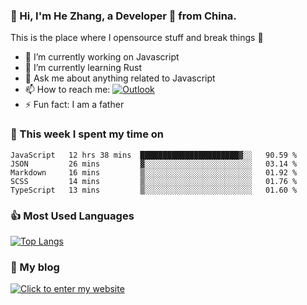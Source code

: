 ### 👋 Hi, I'm He Zhang, a Developer 🚀 from China.

This is the place where I opensource stuff and break things :rofl:

- 🔭  I’m currently working on Javascript
- 🌱  I’m currently learning Rust
- 💬  Ask me about anything related to Javascript
- 📫  How to reach me: [![Outlook](https://img.shields.io/badge/-Outlook-0078D4?style=flat&logo=Microsoft-Outlook&logoColor=white)](mailto:zhanghecool@outlook.com)
- ⚡  Fun fact: I am a father

### 💪 This week I spent my time on 
<!--START_SECTION:waka-->
```text
JavaScript   12 hrs 38 mins  ██████████████████████▓░░   90.59 % 
JSON         26 mins         ▓░░░░░░░░░░░░░░░░░░░░░░░░   03.14 % 
Markdown     16 mins         ▒░░░░░░░░░░░░░░░░░░░░░░░░   01.92 % 
SCSS         14 mins         ▒░░░░░░░░░░░░░░░░░░░░░░░░   01.76 % 
TypeScript   13 mins         ▒░░░░░░░░░░░░░░░░░░░░░░░░   01.60 % 
```
<!--END_SECTION:waka-->

### 👍 Most Used Languages
[![Top Langs](https://github-readme-stats.vercel.app/api/top-langs/?username=zhanghecool&layout=compact)](https://zhanghe.cool)

### 🌈 My blog 
[![Click to enter my website](https://cdn.jsdelivr.net/gh/zhanghecool/assets/images/gif/zhanghecools.gif)](https://zhanghe.cool)
